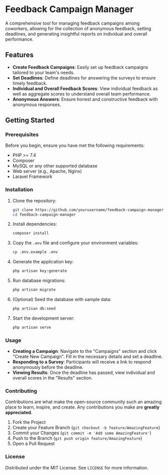 # Feedback Campaign Manager

A comprehensive tool for managing feedback campaigns among coworkers, allowing for the collection of anonymous feedback, setting deadlines, and generating insightful reports on individual and overall performance.

## Features

- **Create Feedback Campaigns**: Easily set up feedback campaigns tailored to your team's needs.
- **Set Deadlines**: Define deadlines for answering the surveys to ensure timely feedback.
- **Individual and Overall Feedback Scores**: View individual feedback as well as aggregate scores to understand overall team performance.
- **Anonymous Answers**: Ensure honest and constructive feedback with anonymous responses.

## Getting Started

### Prerequisites

Before you begin, ensure you have met the following requirements:

- PHP >= 7.4
- Composer
- MySQL or any other supported database
- Web server (e.g., Apache, Nginx)
- Laravel Framework

### Installation

1. Clone the repository:

    ```bash
    git clone https://github.com/yourusername/feedback-campaign-manager.git
    cd feedback-campaign-manager
    ```

2. Install dependencies:

    ```bash
    composer install
    ```

3. Copy the `.env` file and configure your environment variables:

    ```bash
    cp .env.example .env
    ```

4. Generate the application key:

    ```bash
    php artisan key:generate
    ```

5. Run database migrations:

    ```bash
    php artisan migrate
    ```

6. (Optional) Seed the database with sample data:

    ```bash
    php artisan db:seed
    ```

7. Start the development server:

    ```bash
    php artisan serve
    ```

### Usage

- **Creating a Campaign**: Navigate to the "Campaigns" section and click "Create New Campaign". Fill in the necessary details and set a deadline.
- **Responding to a Survey**: Participants will receive a link to respond anonymously before the deadline.
- **Viewing Results**: Once the deadline has passed, view individual and overall scores in the "Results" section.

### Contributing

Contributions are what make the open-source community such an amazing place to learn, inspire, and create. Any contributions you make are **greatly appreciated**.

1. Fork the Project
2. Create your Feature Branch (`git checkout -b feature/AmazingFeature`)
3. Commit your Changes (`git commit -m 'Add some AmazingFeature'`)
4. Push to the Branch (`git push origin feature/AmazingFeature`)
5. Open a Pull Request

### License

Distributed under the MIT License. See `LICENSE` for more information.


